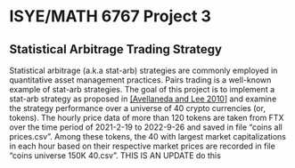 # ISYE/MATH 6767 Project 3
## Statistical Arbitrage Trading Strategy


Statistical arbitrage (a.k.a stat-arb) strategies are commonly employed in quantitative asset management
practices. Pairs trading is a well-known example of stat-arb strategies. The goal of this project is to implement
a stat-arb strategy as proposed in [[Avellaneda and Lee 2010]](doc/mathematics-09-00179.pdf) and examine the strategy performance
over a universe of 40 crypto currencies (or, tokens). The hourly price data of more than 120 tokens are taken
from FTX over the time period of 2021-2-19 to 2022-9-26 and saved in file “coins all prices.csv”. Among
these tokens, the 40 with largest market capitalizations in each hour based on their respective market prices
are recorded in file “coins universe 150K 40.csv”. THIS IS AN UPDATE do this